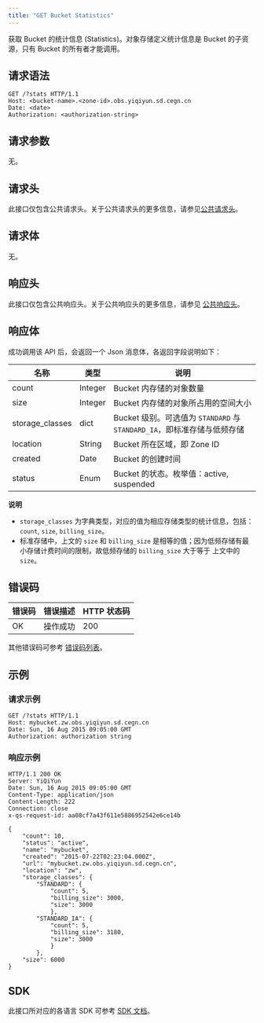 ```yaml
---
title: "GET Bucket Statistics"
---
```



获取 Bucket 的统计信息 (Statistics)。对象存储定义统计信息是 Bucket 的子资源，只有 Bucket 的所有者才能调用。

## 请求语法

```http
GET /?stats HTTP/1.1
Host: <bucket-name>.<zone-id>.obs.yiqiyun.sd.cegn.cn
Date: <date>
Authorization: <authorization-string>
```

## 请求参数

无。

## 请求头

此接口仅包含公共请求头。关于公共请求头的更多信息，请参见[公共请求头](/storage/object-storage/api/common_header/#请求头字段-request-header)。

## 请求体

无。

## 响应头

此接口仅包含公共响应头。关于公共响应头的更多信息，请参见 [公共响应头](/storage/object-storage/api/common_header/#响应头字段-response-header)。

## 响应体

成功调用该 API 后，会返回一个 Json 消息体，各返回字段说明如下：

| 名称 | 类型 | 说明 |
| --- | --- | --- |
| count | Integer | Bucket 内存储的对象数量 |
| size | Integer | Bucket 内存储的对象所占用的空间大小|
| storage_classes | dict | Bucket 级别。可选值为 `STANDARD` 与 `STANDARD_IA`，即标准存储与低频存储 |
| location | String | Bucket 所在区域，即 Zone ID |
| created | Date | Bucket 的创建时间 |
| status | Enum | Bucket 的状态。枚举值：active, suspended |

**说明**

- `storage_classes` 为字典类型，对应的值为相应存储类型的统计信息，包括：`count`, `size`, `billing_size`。
- 标准存储中，上文的 `size` 和 `billing_size` 是相等的值；因为低频存储有最小存储计费时间的限制，故低频存储的 `billing_size` 大于等于 上文中的 `size`。

## 错误码

| 错误码 | 错误描述 | HTTP 状态码 |
| --- | --- | --- |
| OK | 操作成功 | 200 |

其他错误码可参考 [错误码列表](/storage/object-storage/api/error_code/#错误码列表)。

## 示例

### 请求示例

```http
GET /?stats HTTP/1.1
Host: mybucket.zw.obs.yiqiyun.sd.cegn.cn
Date: Sun, 16 Aug 2015 09:05:00 GMT
Authorization: authorization string
```

### 响应示例

```http
HTTP/1.1 200 OK
Server: YiQiYun
Date: Sun, 16 Aug 2015 09:05:00 GMT
Content-Type: application/json
Content-Length: 222
Connection: close
x-qs-request-id: aa08cf7a43f611e5886952542e6ce14b

{
    "count": 10,
    "status": "active",
    "name": "mybucket",
    "created": "2015-07-22T02:23:04.000Z",
    "url": "mybucket.zw.obs.yiqiyun.sd.cegn.cn",
    "location": "zw",
    "storage_classes": {
        "STANDARD": {
            "count": 5,
            "billing_size": 3000,
            "size": 3000
            },
        "STANDARD_IA": {
            "count": 5,
            "billing_size": 3180,
            "size": 3000
            }
        },
    "size": 6000
}
```

## SDK

此接口所对应的各语言 SDK 可参考 [SDK 文档](/storage/object-storage/sdk/)。
